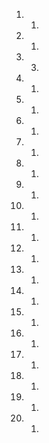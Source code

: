 1. 
	1. 
2. 
	1. 
3. 
	3. 
4. 
	1. 
5. 
	1. 
6. 
	1. 
7. 
	1. 
8. 
	1. 
9. 
	1. 
10. 
	1. 
11. 
	1. 
12. 
	1. 
13. 
	1. 
14. 
	1. 
15. 
	1. 
16. 
	1. 
17. 
	1. 
18. 
	1. 
19. 
	1. 
20. 
	1. 